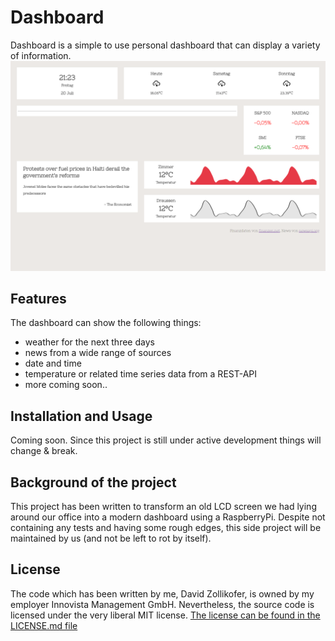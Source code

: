 # Dashboard

Dashboard is a simple to use personal dashboard that can display a variety of information.
 ![dashboard screenshot](./screenshot.png)

## Features

The dashboard can show the following things:

- weather for the next three days
- news from a wide range of sources
- date and time
- temperature or related time series data from a REST-API
- more coming soon..

## Installation and Usage

Coming soon. Since this project is still under active development things will change & break.

## Background of the project

This project has been written to transform an old LCD screen we had lying around our office into a modern dashboard using a RaspberryPi. Despite not containing any tests and having some rough edges, this side project will be maintained by us (and not be left to rot by itself).


## License

The code which has been written by me, David Zollikofer, is owned by my employer Innovista Management GmbH. Nevertheless, the source code is licensed under the very liberal MIT license. [The license can be found in the LICENSE.md file](./LICENSE.md)
